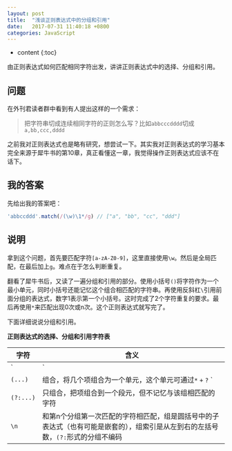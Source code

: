 ```yaml
---
layout: post
title:  "浅谈正则表达式中的分组和引用"
date:   2017-07-31 11:40:18 +0800
categories: JavaScript
---
```


* content
{:toc}

由正则表达式如何匹配相同字符出发，讲讲正则表达式中的选择、分组和引用。

## 问题

在外刊君读者群中看到有人提出这样的一个需求：

> 把字符串切成连续相同字符的正则怎么写？比如`abbcccdddd`切成`a,bb,ccc,dddd`

之前我对正则表达式也是略有研究，想尝试一下。其实我对正则表达式的学习基本完全来源于犀牛书的第10章，真正看懂这一章，我觉得操作正则表达式应该不在话下。





## 我的答案

先给出我的答案吧：

```js
'abbccddd'.match(/(\w)\1*/g) // ["a", "bb", "cc", "ddd"]
```

## 说明


拿到这个问题，首先要匹配字符`[a-zA-Z0-9]`，这里直接使用`\w`。然后是全局匹配，在最后加上`g`。难点在于怎么判断重复。

翻看了犀牛书后，又读了一遍分组和引用的部分。使用小括号`()`将字符作为一个最小单元，同时小括号还能记忆这个组合相匹配的字符串。再使用反斜杠`\`引用前面分组的表达式，数字1表示第一个小括号。这时完成了2个字符重复的要求。最后再使用`*`来匹配出现0次或n次。这个正则表达式就写完了。

下面详细说说分组和引用。

**正则表达式的选择、分组和引用字符表**

字符 | 含义
--- | ---
`|` | 选择，匹配的是该符号左边的子表达式或右边的子表达式
`(...)` | 组合，将几个项组合为一个单元，这个单元可通过`*` `+` `?` `|` 等符号加以修饰，**而且可以记住和这个组合相匹配的字符串以提供伺候的引用使用**
`(?:...)` | 只组合，把项组合到一个段元，但不记忆与该组相匹配的字符
`\n` | 和第n个分组第一次匹配的字符相匹配，组是圆括号中的子表达式（也有可能是嵌套的），组索引是从左到右的左括号数，`(?:`形式的分组不编码
